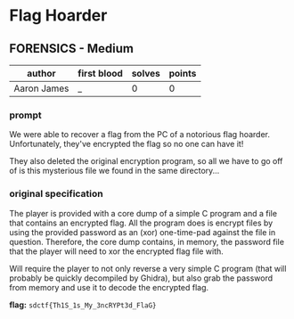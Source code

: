 # Flag Hoarder
## FORENSICS - Medium
| author | first blood | solves | points |
| --- | --- | --- | --- |
| Aaron James | _ | 0 | 0 |
### prompt
We were able to recover a flag from the PC of a notorious flag hoarder. Unfortunately, they've encrypted the flag so no one can have it!

They also deleted the original encryption program, so all we have to go off of is this mysterious file we found in the same directory...

### original specification
The player is provided with a core dump of a simple C program and a file that contains an encrypted flag. All the program does is encrypt files by using the provided password as an (xor) one-time-pad against the file in question. Therefore, the core dump contains, in memory, the password file that the player will need to xor the encrypted flag file with.

Will require the player to not only reverse a very simple C program (that will probably be quickly decompiled by Ghidra), but also grab the password from memory and use it to decode the encrypted flag.

**flag:** `sdctf{Th1S_1s_My_3ncRYPt3d_FlaG}`

